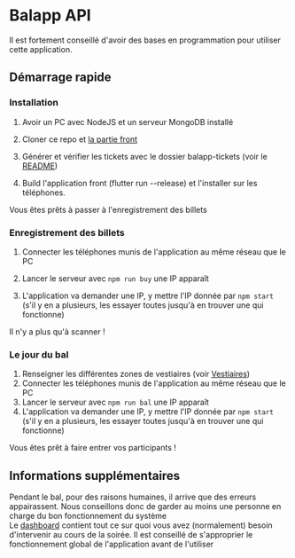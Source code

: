 # Balapp API
Il est fortement conseillé d'avoir des bases en programmation pour utiliser cette application.
## Démarrage rapide
### Installation
1. Avoir un PC avec NodeJS et un serveur MongoDB installé

2. Cloner ce repo et [la partie front](https://github.com/MDL-jules-verne/balapp)

3. Générer et vérifier les tickets avec le dossier balapp-tickets (voir le [README](https://github.com/MDL-Jules-Verne/balapp-api/blob/main/balapp-tickets/))

4. Build l'application front (flutter run --release) et l'installer sur les téléphones.

Vous êtes prêts à passer à l'enregistrement des billets

### Enregistrement des billets
1. Connecter les téléphones munis de l'application au même réseau que le PC  
2. Lancer le serveur avec `npm run buy` une IP apparaît

3. L'application va demander une IP, y mettre l'IP donnée par `npm start` (s'il y en a plusieurs, les essayer toutes jusqu'à en trouver une qui fonctionne)

Il n'y a plus qu'à scanner !

### Le jour du bal
1. Renseigner les différentes zones de vestiaires (voir [Vestiaires](https://github.com/MDL-Jules-Verne/balapp-api/blob/main/DASHBOARD.md))
2. Connecter les téléphones munis de l'application au même réseau que le PC
3. Lancer le serveur avec `npm run bal` une IP apparaît
4. L'application va demander une IP, y mettre l'IP donnée par `npm start` (s'il y en a plusieurs, les essayer toutes jusqu'à en trouver une qui fonctionne)

Vous êtes prêt à faire entrer vos participants !

## Informations supplémentaires
Pendant le bal, pour des raisons humaines, il arrive que des erreurs appairassent. Nous conseillons donc de garder au moins une personne en charge du bon fonctionnement du système  
Le [dashboard](https://github.com/MDL-Jules-Verne/balapp-api/blob/main/DASHBOARD.md) contient tout ce sur quoi vous avez (normalement) besoin d'intervenir au cours de la soirée. Il est conseillé de s'approprier le fonctionnement global de l'application avant de l'utiliser 